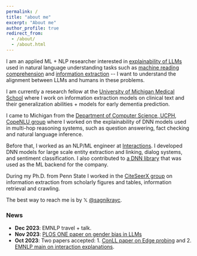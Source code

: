 ```yaml
---
permalink: /
title: "about me"
excerpt: "About me"
author_profile: true
redirect_from: 
  - /about/
  - /about.html
---
```


I am an applied ML + NLP researcher interested in [explainability of LLMs](https://dl.acm.org/doi/pdf/10.1145/3529755) used in natural language understanding tasks such as [machine reading comprehension](https://web.stanford.edu/~jurafsky/slp3/old_oct19/25.pdf) and [information extraction](https://home.cs.colorado.edu/~martin/csci5417/ie-chapter.pdf) -- I want to understand the alignment between LLMs and humans in these problems.   

I am currently a research fellow at the [University of Michigan Medical School](https://medschool.umich.edu/) where I work on information extraction models on clinical text and their generalization abilities + models for early dementia prediction.

I came to Michigan from the [Department of Computer Science, UCPH](https://di.ku.dk/), [CopeNLU group](https://www.copenlu.com/) where I worked on the explainability of DNN models used in multi-hop reasoning systems, such as question answering, fact checking and natural language inference.
 
 Before that, I worked as an NLP/ML engineer at [Interactions](https://interactions.com). I developed DNN models for large scale entity extraction and linking, dialog systems, and sentiment classification. I also contributed to [a DNN library](https://github.com/dpressel/baseline) that was used as the ML backend for the company.

During my Ph.D. from Penn State I worked in the [CiteSeerX group](https://citeseerx.ist.psu.edu/index;jsessionid=DDB8AF927F0F126F814EB950D1ACB826) on information extraction from scholarly figures and tables, information retrieval and crawling.

The best way to reach me is by 𝕏 [@sagnikrayc](https://twitter.com/sagnikrayc).


### News
- **Dec 2023**: EMNLP travel + talk.
- **Nov 2023**: [PLOS ONE paper on gender bias in LLMs](https://journals.plos.org/plosone/article?id=10.1371/journal.pone.0277640)
- **Oct 2023**: Two papers accepted: 1. [ConLL paper on Edge probing](https://arxiv.org/pdf/2310.13856.pdf) and 2. [EMNLP main on interaction explanations](https://arxiv.org/pdf/2310.13506.pdf).
